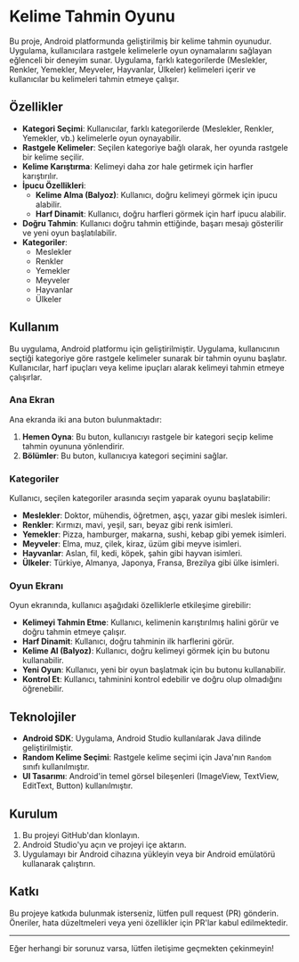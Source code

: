 # Kelime Tahmin Oyunu

Bu proje, Android platformunda geliştirilmiş bir kelime tahmin oyunudur. Uygulama, kullanıcılara rastgele kelimelerle oyun oynamalarını sağlayan eğlenceli bir deneyim sunar. Uygulama, farklı kategorilerde (Meslekler, Renkler, Yemekler, Meyveler, Hayvanlar, Ülkeler) kelimeleri içerir ve kullanıcılar bu kelimeleri tahmin etmeye çalışır.

## Özellikler

- **Kategori Seçimi**: Kullanıcılar, farklı kategorilerde (Meslekler, Renkler, Yemekler, vb.) kelimelerle oyun oynayabilir.
- **Rastgele Kelimeler**: Seçilen kategoriye bağlı olarak, her oyunda rastgele bir kelime seçilir.
- **Kelime Karıştırma**: Kelimeyi daha zor hale getirmek için harfler karıştırılır.
- **İpucu Özellikleri**:
  - **Kelime Alma (Balyoz)**: Kullanıcı, doğru kelimeyi görmek için ipucu alabilir.
  - **Harf Dinamit**: Kullanıcı, doğru harfleri görmek için harf ipucu alabilir.
- **Doğru Tahmin**: Kullanıcı doğru tahmin ettiğinde, başarı mesajı gösterilir ve yeni oyun başlatılabilir.
- **Kategoriler**:
  - Meslekler
  - Renkler
  - Yemekler
  - Meyveler
  - Hayvanlar
  - Ülkeler

## Kullanım

Bu uygulama, Android platformu için geliştirilmiştir. Uygulama, kullanıcının seçtiği kategoriye göre rastgele kelimeler sunarak bir tahmin oyunu başlatır. Kullanıcılar, harf ipuçları veya kelime ipuçları alarak kelimeyi tahmin etmeye çalışırlar.

### Ana Ekran

Ana ekranda iki ana buton bulunmaktadır:
1. **Hemen Oyna**: Bu buton, kullanıcıyı rastgele bir kategori seçip kelime tahmin oyununa yönlendirir.
2. **Bölümler**: Bu buton, kullanıcıya kategori seçimini sağlar.

### Kategoriler

Kullanıcı, seçilen kategoriler arasında seçim yaparak oyunu başlatabilir:
- **Meslekler**: Doktor, mühendis, öğretmen, aşçı, yazar gibi meslek isimleri.
- **Renkler**: Kırmızı, mavi, yeşil, sarı, beyaz gibi renk isimleri.
- **Yemekler**: Pizza, hamburger, makarna, sushi, kebap gibi yemek isimleri.
- **Meyveler**: Elma, muz, çilek, kiraz, üzüm gibi meyve isimleri.
- **Hayvanlar**: Aslan, fil, kedi, köpek, şahin gibi hayvan isimleri.
- **Ülkeler**: Türkiye, Almanya, Japonya, Fransa, Brezilya gibi ülke isimleri.

### Oyun Ekranı

Oyun ekranında, kullanıcı aşağıdaki özelliklerle etkileşime girebilir:
- **Kelimeyi Tahmin Etme**: Kullanıcı, kelimenin karıştırılmış halini görür ve doğru tahmin etmeye çalışır.
- **Harf Dinamit**: Kullanıcı, doğru tahminin ilk harflerini görür.
- **Kelime Al (Balyoz)**: Kullanıcı, doğru kelimeyi görmek için bu butonu kullanabilir.
- **Yeni Oyun**: Kullanıcı, yeni bir oyun başlatmak için bu butonu kullanabilir.
- **Kontrol Et**: Kullanıcı, tahminini kontrol edebilir ve doğru olup olmadığını öğrenebilir.

## Teknolojiler

- **Android SDK**: Uygulama, Android Studio kullanılarak Java dilinde geliştirilmiştir.
- **Random Kelime Seçimi**: Rastgele kelime seçimi için Java'nın `Random` sınıfı kullanılmıştır.
- **UI Tasarımı**: Android'in temel görsel bileşenleri (ImageView, TextView, EditText, Button) kullanılmıştır.

## Kurulum

1. Bu projeyi GitHub'dan klonlayın.
2. Android Studio'yu açın ve projeyi içe aktarın.
3. Uygulamayı bir Android cihazına yükleyin veya bir Android emülatörü kullanarak çalıştırın.

## Katkı

Bu projeye katkıda bulunmak isterseniz, lütfen pull request (PR) gönderin. Öneriler, hata düzeltmeleri veya yeni özellikler için PR'lar kabul edilmektedir.

---

Eğer herhangi bir sorunuz varsa, lütfen iletişime geçmekten çekinmeyin!
